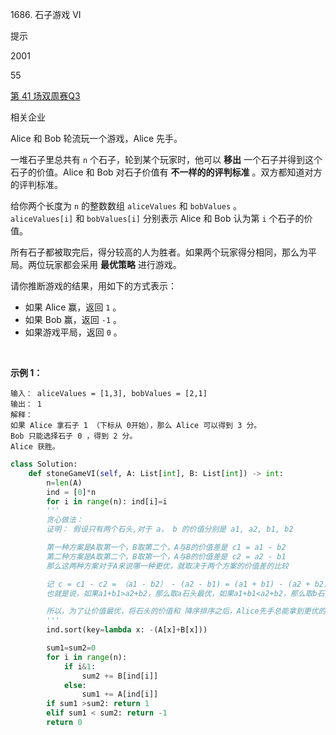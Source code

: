 1686. 石子游戏 VI

提示

2001

55

[第 41 场双周赛](https://leetcode.cn/contest/biweekly-contest-41)[Q3](https://leetcode.cn/contest/biweekly-contest-41/problems/stone-game-vi)

相关企业

Alice 和 Bob 轮流玩一个游戏，Alice 先手。

一堆石子里总共有 `n` 个石子，轮到某个玩家时，他可以 **移出** 一个石子并得到这个石子的价值。Alice 和 Bob 对石子价值有 **不一样的的评判标准** 。双方都知道对方的评判标准。

给你两个长度为 `n` 的整数数组 `aliceValues` 和 `bobValues` 。`aliceValues[i]` 和 `bobValues[i]` 分别表示 Alice 和 Bob 认为第 `i` 个石子的价值。

所有石子都被取完后，得分较高的人为胜者。如果两个玩家得分相同，那么为平局。两位玩家都会采用 **最优策略** 进行游戏。

请你推断游戏的结果，用如下的方式表示：

-   如果 Alice 赢，返回 `1` 。
-   如果 Bob 赢，返回 `-1` 。
-   如果游戏平局，返回 `0` 。

 

**示例 1：**

```
输入： aliceValues = [1,3], bobValues = [2,1]
输出： 1
解释：
如果 Alice 拿石子 1 （下标从 0开始），那么 Alice 可以得到 3 分。
Bob 只能选择石子 0 ，得到 2 分。
Alice 获胜。
```

```py
class Solution:
    def stoneGameVI(self, A: List[int], B: List[int]) -> int:
        n=len(A)
        ind = [0]*n
        for i in range(n): ind[i]=i
        '''
        贪心做法： 
        证明： 假设只有两个石头,对于 a， b 的价值分别是 a1, a2, b1, b2

        第一种方案是A取第一个，B取第二个，A与B的价值差是 c1 = a1 - b2
        第二种方案是A取第二个，B取第一个，A与B的价值差是 c2 = a2 - b1
        那么这两种方案对于A来说哪一种更优，就取决于两个方案的价值差的比较

        记 c = c1 - c2 = （a1 - b2） - (a2 - b1) = (a1 + b1) - (a2 + b2)
        也就是说，如果a1+b1>a2+b2，那么取a石头最优，如果a1+b1<a2+b2，那么取b石头最优

        所以，为了让价值最优，将石头的价值和 降序排序之后，Alice先手总能拿到更优的石头
        '''
        ind.sort(key=lambda x: -(A[x]+B[x]))

        sum1=sum2=0
        for i in range(n):
            if i&1:
                sum2 += B[ind[i]]
            else: 
                sum1 += A[ind[i]]
        if sum1 >sum2: return 1
        elif sum1 < sum2: return -1
        return 0